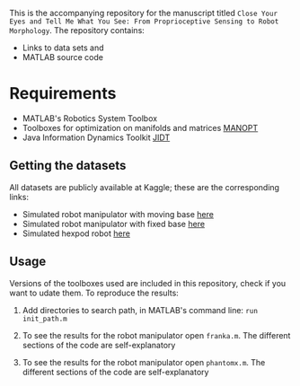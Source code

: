 
This is the accompanying repository for the manuscript titled `Close Your Eyes and Tell Me What You See: From Proprioceptive Sensing to Robot Morphology`. The repository contains:

- Links to data sets and 
- MATLAB source code 

# Requirements

 - MATLAB's Robotics System Toolbox
 - Tool­boxes for opti­mization on manifolds and matrices  [MANOPT](https://www.manopt.org/)
 - Java Information Dynamics Toolkit [JIDT](https://github.com/jlizier/jidt)

## Getting the datasets
All datasets are publicly available at Kaggle; these are the corresponding links:

 - Simulated robot manipulator with moving base [here](https://www.kaggle.com/datasets/fernandodazledezma/franka-proprioception-simulated-moving-base)
 - Simulated robot manipulator with fixed base [here](https://www.kaggle.com/datasets/fernandodazledezma/frankaproprioceptionsimulatedfixedbase)
 - Simulated hexpod robot [here](https://www.kaggle.com/datasets/fernandodazledezma/phantomx-proprioception)

## Usage
Versions of the toolboxes used are included in this repository, check if you want to udate them. To reproduce the results:

1. Add directories to search path, in MATLAB's command line: `run init_path.m`

2. To see the results for the robot manipulator open `franka.m`. The different sections of the code are self-explanatory

3. To see the results for the robot manipulator open `phantomx.m`. The different sections of the code are self-explanatory